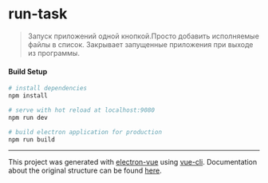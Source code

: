 # run-task

> Запуск приложений одной кнопкой.Просто добавить исполняемые файлы в список.
>Закрывает запущенные приложения при выходе из программы.
#### Build Setup

``` bash
# install dependencies
npm install

# serve with hot reload at localhost:9080
npm run dev

# build electron application for production
npm run build


```

---

This project was generated with [electron-vue](https://github.com/SimulatedGREG/electron-vue) using [vue-cli](https://github.com/vuejs/vue-cli). Documentation about the original structure can be found [here](https://simulatedgreg.gitbooks.io/electron-vue/content/index.html).
